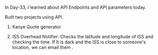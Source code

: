 In Day-33, I learned about API Endpoints and API parameters today.

Built two projects using API.

1. Kanye Quote generator

2. ISS Overhead Notifier:
Checks the latitude and longitude of ISS and checking the time. If It is dark and the ISS is close to someone's location, we can email them .